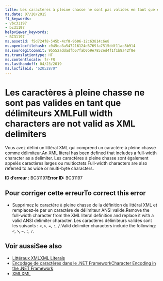 ```yaml
---
title: Les caractères à pleine chasse ne sont pas valides en tant que délimiteurs XML
ms.date: 07/20/2015
f1_keywords:
- vbc31197
- bc31197
helpviewer_keywords:
- BC31197
ms.assetid: f5d724f8-545b-4cf8-9606-12c63814c6e8
ms.openlocfilehash: c045ea3a547216124d6769fa7515ddf11ac8b914
ms.sourcegitcommit: 9b552addadfb57fab0b9e7852ed4f1f1b8a42f8e
ms.translationtype: HT
ms.contentlocale: fr-FR
ms.lasthandoff: 04/23/2019
ms.locfileid: "62052870"
---
```

# <a name="full-width-characters-are-not-valid-as-xml-delimiters"></a><span data-ttu-id="c8ee0-102">Les caractères à pleine chasse ne sont pas valides en tant que délimiteurs XML</span><span class="sxs-lookup"><span data-stu-id="c8ee0-102">Full width characters are not valid as XML delimiters</span></span>
<span data-ttu-id="c8ee0-103">Vous avez défini un littéral XML qui comprend un caractère à pleine chasse comme délimiteur.</span><span class="sxs-lookup"><span data-stu-id="c8ee0-103">An XML literal has been defined that includes a full-width character as a delimiter.</span></span> <span data-ttu-id="c8ee0-104">Les caractères à pleine chasse sont également appelés caractères larges ou multioctets.</span><span class="sxs-lookup"><span data-stu-id="c8ee0-104">Full-width characters are also referred to as wide or multi-byte characters.</span></span>  
  
 <span data-ttu-id="c8ee0-105">**ID d’erreur :** BC31197</span><span class="sxs-lookup"><span data-stu-id="c8ee0-105">**Error ID:** BC31197</span></span>  
  
## <a name="to-correct-this-error"></a><span data-ttu-id="c8ee0-106">Pour corriger cette erreur</span><span class="sxs-lookup"><span data-stu-id="c8ee0-106">To correct this error</span></span>  
  
- <span data-ttu-id="c8ee0-107">Supprimez le caractère à pleine chasse de la définition du littéral XML et remplacez-le par un caractère de délimiteur ANSI valide.</span><span class="sxs-lookup"><span data-stu-id="c8ee0-107">Remove the full-width character from the XML literal definition and replace it with a valid ANSI delimiter character.</span></span> <span data-ttu-id="c8ee0-108">Les caractères délimiteurs valides sont les suivants : `<`, `>`, `=`, `:`, `/`.</span><span class="sxs-lookup"><span data-stu-id="c8ee0-108">Valid delimiter characters include the following: `<`, `>`, `=`, `:`, `/`.</span></span>  
  
## <a name="see-also"></a><span data-ttu-id="c8ee0-109">Voir aussi</span><span class="sxs-lookup"><span data-stu-id="c8ee0-109">See also</span></span>

- [<span data-ttu-id="c8ee0-110">Littéraux XML</span><span class="sxs-lookup"><span data-stu-id="c8ee0-110">XML Literals</span></span>](../../visual-basic/language-reference/xml-literals/index.md)
- [<span data-ttu-id="c8ee0-111">Encodage de caractères dans le .NET Framework</span><span class="sxs-lookup"><span data-stu-id="c8ee0-111">Character Encoding in the .NET Framework</span></span>](../../standard/base-types/character-encoding.md)
- [<span data-ttu-id="c8ee0-112">XML</span><span class="sxs-lookup"><span data-stu-id="c8ee0-112">XML</span></span>](../../visual-basic/programming-guide/language-features/xml/index.md)
